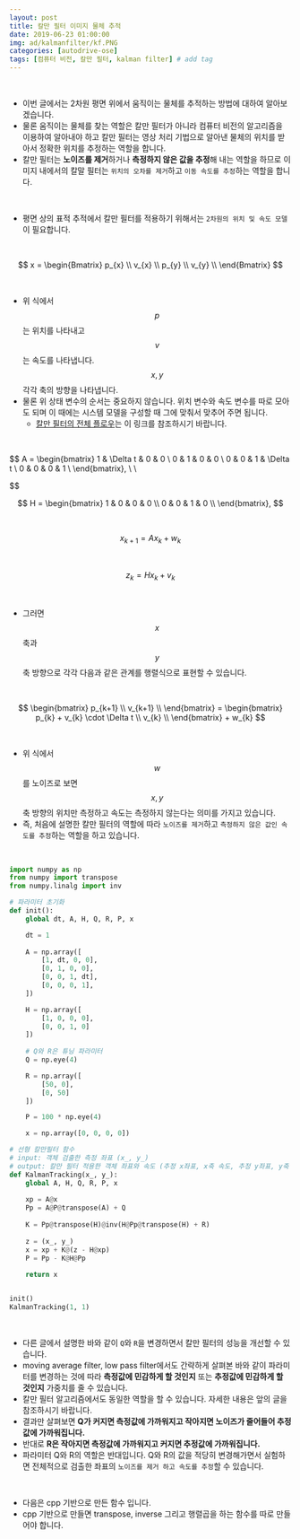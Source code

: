 ```yaml
---
layout: post
title: 칼만 필터 이미지 물체 추적
date: 2019-06-23 01:00:00
img: ad/kalmanfilter/kf.PNG
categories: [autodrive-ose] 
tags: [컴퓨터 비전, 칼만 필터, kalman filter] # add tag
---
```


<br>

- 이번 글에서는 2차원 평면 위에서 움직이는 물체를 추적하는 방법에 대하여 알아보겠습니다.
- 물론 움직이는 물체를 찾는 역할은 칼만 필터가 아니라 컴퓨터 비전의 알고리즘을 이용하여 알아내야 하고 칼만 필터는 영상 처리 기법으로 알아낸 물체의 위치를 받아서 정확한 위치를 추정하는 역할을 합니다.
- 칼만 필터는 **노이즈를 제거**하거나 **측정하지 않은 값을 추정**해 내는 역할을 하므로 이미지 내에서의 칼말 필터는 `위치의 오차를 제거`하고 `이동 속도를 추정`하는 역할을 합니다.  

<br>

- 평면 상의 표적 추적에서 칼만 필터를 적용하기 위해서는 `2차원의 위치 및 속도 모델`이 필요합니다.

<br>

$$ x = 
    \begin{Bmatrix}
    p_{x} \\
    v_{x} \\
    p_{y} \\
    v_{y} \\
    \end{Bmatrix}
$$

<br>

- 위 식에서 $$ p $$는 위치를 나타내고 $$ v $$는 속도를 나타냅니다. $$ x, y $$ 각각 축의 방향을 나타냅니다.
- 물론 위 상태 변수의 순서는 중요하지 않습니다. 위치 변수와 속도 변수를 따로 모아도 되며 이 때에는 시스템 모델을 구성할 때 그에 맞춰서 맞추어 주면 됩니다.
    - [칼만 필터의 전체 플로우](https://gaussian37.github.io/vision-kalmanfilter-basic-kalman-filter/)는 이 링크를 참조하시기 바랍니다. 

<br>

$$ A = 
    \begin{bmatrix}
    1 & \Delta t & 0 & 0 \\
    0 & 1 & 0 & 0 \\
    0 & 0 & 1 & \Delta t \\
    0 & 0 & 0 & 1 \\
    \end{bmatrix}, \ \     
    
$$

$$
    H = 
    \begin{bmatrix}
    1 & 0 & 0 & 0 \\
    0 & 0 & 1 & 0 \\
    \end{bmatrix},
$$

<br>

$$ x_{k+1} = Ax_{k} + w_{k} $$

<br>

$$ z_{k} = Hx_{k}  + v_{k} $$

<br>

- 그러면 $$ x $$축과 $$ y $$축 방향으로 각각 다음과 같은 관계를 행렬식으로 표현할 수 있습니다.

<br>

$$ 
    \begin{bmatrix}
    p_{k+1} \\
    v_{k+1} \\
    \end{bmatrix}
    = 
    \begin{bmatrix}
    p_{k} + v_{k} \cdot \Delta t  \\
    v_{k} \\
    \end{bmatrix} + w_{k}
$$

<br>

- 위 식에서 $$ w $$를 노이즈로 보면 $$ x, y $$축 방향의 위치만 측정하고 속도는 측정하지 않는다는 의미를 가지고 있습니다.
- 즉, 처음에 설명한 칼만 필터의 역할에 따라 `노이즈를 제거`하고 `측정하지 않은 값인 속도를 추정`하는 역할을 하고 있습니다.

<br>

```python
import numpy as np
from numpy import transpose
from numpy.linalg import inv

# 파라미터 초기화
def init():
    global dt, A, H, Q, R, P, x

    dt = 1
    
    A = np.array([
        [1, dt, 0, 0],
        [0, 1, 0, 0],
        [0, 0, 1, dt],
        [0, 0, 0, 1],
    ])

    H = np.array([
        [1, 0, 0, 0],
        [0, 0, 1, 0]
    ])
    
    # Q와 R은 튜닝 파라미터
    Q = np.eye(4) 

    R = np.array([
        [50, 0],
        [0, 50]
    ])

    P = 100 * np.eye(4)

    x = np.array([0, 0, 0, 0])

# 선형 칼만필터 함수
# input: 객체 검출한 측정 좌표 (x_, y_)
# output: 칼만 필터 적용한 객체 좌표와 속도 (추정 x좌표, x축 속도, 추정 y좌표, y축 속도)
def KalmanTracking(x_, y_):
    global A, H, Q, R, P, x
    
    xp = A@x
    Pp = A@P@transpose(A) + Q
    
    K = Pp@transpose(H)@inv(H@Pp@transpose(H) + R)
    
    z = (x_, y_)
    x = xp + K@(z - H@xp)
    P = Pp - K@H@Pp 
    
    return x


init()
KalmanTracking(1, 1)
```

<br>

- 다른 글에서 설명한 바와 같이 `Q`와 `R`을 변경하면서 칼만 필터의 성능을 개선할 수 있습니다. 
- moving average filter, low pass filter에서도 간략하게 살펴본 바와 같이 파라미터를 변경하는 것에 따라 **측정값에 민감하게 할 것인지** 또는 **추정값에 민감하게 할 것인지** 가중치를 줄 수 있습니다.
- 칼만 필터 알고리즘에서도 동일한 역할을 할 수 있습니다. 자세한 내용은 앞의 글을 참조하시기 바랍니다.
- 결과만 살펴보면 **Q가 커지면 측정값에 가까워지고 작아지면 노이즈가 줄어들어 추정값에 가까워집니다.**
- 반대로 **R은 작아지면 측정값에 가까워지고 커지면 추정값에 가까워집니다.**
- 파라미터 Q와 R의 역할은 반대입니다. Q와 R의 값을 적당히 변경해가면서 실험하면 전체적으로 검출한 좌표의 `노이즈를 제거 하고 속도를 추정`할 수 있습니다.

<br>

- 다음은 cpp 기반으로 만든 함수 입니다.
- cpp 기반으로 만들면 transpose, inverse 그리고 행렬곱을 하는 함수를 따로 만들어야 합니다.